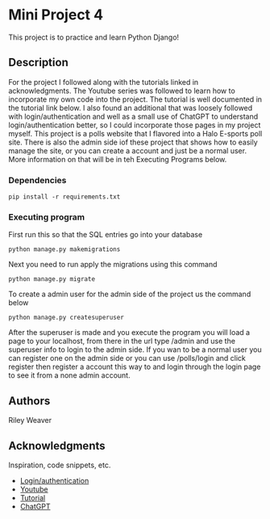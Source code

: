# Mini Project 4

This project is to practice and learn Python Django!

## Description

For the project I followed along with the tutorials linked in acknowledgments. The Youtube series was followed
to learn how to incorporate my own code into the project. The tutorial is well documented in the tutorial link below.
I also found an additional that was loosely followed with login/authentication and well as a small use of ChatGPT to
understand login/authentication better, so I could incorporate those pages in my project myself. This project is a 
polls website that I flavored into a Halo E-sports poll site. There is also the admin side iof these project that 
shows how to easily manage the site, or you can create a account and just be a normal user. More information on that 
will be in teh Executing Programs below. 

### Dependencies

```
pip install -r requirements.txt
```

### Executing program
First run this so that the SQL entries go into your database 
```
python manage.py makemigrations
```

Next you need to run apply the migrations using this command
```
python manage.py migrate
```

To create a admin user for the admin side of the project us the command below
```
python manage.py createsuperuser
```
After the superuser is made and you execute the program you will load a page to your localhost, from there in the url
type /admin and use the superuser info to login to the admin side. If you wan to be a normal user you can register one 
on the admin side or you can use /polls/login and click register then register a account this way to and login through
the login page to see it from a none admin account. 

## Authors

Riley Weaver


## Acknowledgments

Inspiration, code snippets, etc.
* [Login/authentication](https://developer.mozilla.org/en-US/docs/Learn_web_development/Extensions/Server-side/Django/Authentication)
* [Youtube](https://www.youtube.com/watch?v=UB7XFf0Q_M4)
* [Tutorial](https://docs.djangoproject.com/en/4.2/)
* [ChatGPT]((https://chatgpt.com/share/67f3098f-b0c0-8005-bd08-754c64af7082))
